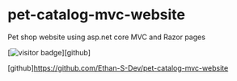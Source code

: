 # pet-catalog-mvc-website
Pet shop website using asp.net core MVC and Razor pages

[<img src="https://visitor-badge.glitch.me/badge?page_id=Ethan-S-Dev.pet-catalog-mvc-website" alt="visitor badge" title="visitor"/>][github]


[github]https://github.com/Ethan-S-Dev/pet-catalog-mvc-website
